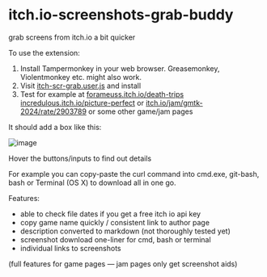 # itch.io-screenshots-grab-buddy
grab screens from itch.io a bit quicker

To use the extension:

1. Install Tampermonkey in your web browser. Greasemonkey, Violentmonkey etc. might also work.
2. Visit [itch-scr-grab.user.js](https://raw.githubusercontent.com/FishieCat/itch.io-screenshots-grab-buddy/refs/heads/main/itch-scr-grab.user.js) and install
3. Test for example at [forameuss.itch.io/death-trips](https://forameuss.itch.io/death-trips) [incredulous.itch.io/picture-perfect](https://incredulous.itch.io/picture-perfect) or [itch.io/jam/gmtk-2024/rate/2903789](https://itch.io/jam/gmtk-2024/rate/2903789) or some other game/jam pages

It should add a box like this:

![image](https://github.com/user-attachments/assets/391cc792-089c-4a08-9509-9e5d5450edcb)

Hover the buttons/inputs to find out details

For example you can copy-paste the curl command into cmd.exe, git-bash, bash or Terminal (OS X) to download all in one go.

Features:
- able to check file dates if you get a free itch io api key
- copy game name quickly / consistent link to author page
- description converted to markdown (not thoroughly tested yet)
- screenshot download one-liner for cmd, bash or terminal
- individual links to screenshots

(full features for game pages — jam pages only get screenshot aids)
